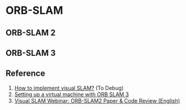 # ORB-SLAM

## ORB-SLAM 2

## ORB-SLAM 3


## Reference
1. [How to implement visual SLAM?](https://dvic.devinci.fr/how-implement-visual-slam) (To Debug)
2. [Setting up a virtual machine with ORB SLAM 3](https://medium.com/@tristan.sch/setting-up-a-virtual-machine-with-orb-slam-3-1a12e7905cf5)
3. [Visual SLAM Webinar: ORB-SLAM2 Paper & Code Review (English)](https://www.youtube.com/watch?v=z4ldKGh12ok)
